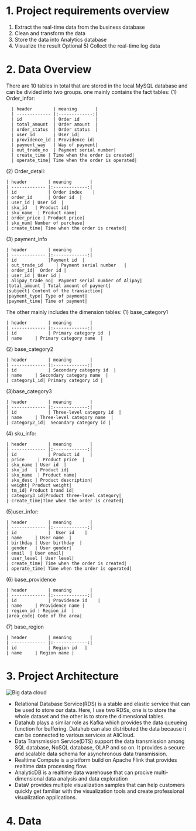 # 1. Project requirements overview
1) Extract the real-time data from the business database
2) Clean and transform the data
3) Store the data into Analytics database
4) Visualize the result
Optional 5) Collect the real-time log data

# 2. Data Overview
There are 10 tables in total that are stored in the local MySQL database and can be divided into two groups.
one mainly contains the fact tables:
(1) Order_infor: 

      | header        | meaning       |
      | ------------- |:-------------:| 
      | id            | Order id      |
      | total_amount  | Order amount  |   
      | order_status  | Order status  |  
      | user_id       | User id|
      | providence_id | Providence id|
      | payment_way   | Way of payment|
      | out_trade_no  | Payment serial number|
      | create_time | Time when the order is created|
      | operate_time| Time when the order is operated|

(2) Order_detail:

    | header        | meaning       |
    | ------------- |:-------------:| 
    | id            | Order index    |
    | order_id      | Order id  |   
    | user_id | User id  |  
    | sku_id   | Product id|
    | sku_name  | Product name|
    | order_price | Product price|
    | sku_num| Number of purchase|
    | create_time| Time when the order is created|


(3) payment_info

    | header        | meaning       |
    | ------------- |:-------------:| 
    | id            |Payment id  |
    | out_trade_id     | Payment serial number   | 
    | order_id|  Order id |
    | user_id | User id |
    | alipay_trade_no|  Payment serial number of Alipay|
    |total_amount | Total amount of payment|
    |subject| Content of the transaction| 
    |payment_type| Type of payment|
    |payment_time| Time of payment|



The other mainly includes the dimension tables:
(1) base_category1

    | header        | meaning       |
    | ------------- |:-------------:| 
    | id            | Primary category id  |
    | name     | Primary category name  |   

(2) base_category2

    | header        | meaning       |
    | ------------- |:-------------:| 
    | id            | Secondary category id  |
    | name     | Secondary category name  |
    | category1_id| Primary category id |

(3)base_category3

    | header        | meaning       |
    | ------------- |:-------------:| 
    | id            | Three-level category id  |
    | name     | Three-level category name  | 
    | category2_id|  Secondary category id |

(4) sku_info:

    | header        | meaning       |
    | ------------- |:-------------:| 
    | id            | Product id    |
    | price     | Product price  |   
    | sku_name | User id  |  
    | sku_id   | Product id|
    | sku_name  | Product name|
    | sku_desc | Product description|
    | weight| Product weight|
    | tm_id| Product brand id|
    | category3_id|Product three-level category|
    | create_time|Time when the order is created|


(5)user_infor:

    | header        | meaning       |
    | ------------- |:-------------:| 
    | id            |  User id    |
    | name     | User name  |   
    | birthday | User birthday  |  
    | gender   | User gender|
    | email  | User email|
    | user_level | User level|
    | create_time| Time when the order is created|
    | operate_time| Time when the order is operated|

(6) base_providence

    | header        | meaning       |
    | ------------- |:-------------:| 
    | id            | Providence id    |
    | name     | Providence name |   
    | region_id | Region_id  |
    |area_code| Code of the area|

(7) base_region


    | header        | meaning       |
    | ------------- |:-------------:| 
    | id            | Region id   |
    | name     | Region name |   


# 3. Project Architecture

![Big data cloud](https://user-images.githubusercontent.com/89432543/153072347-1765a87d-2aea-49c1-bd4b-5b1fef92fce9.png)

- Relational Database Service(RDS) is a stable and elastic service that can be used to store our data. Here, I use two RDSs, one is to store the whole dataset and the other is to store the dimensional tables.
- Datahub plays a similar role as Kafka which provides the data queueing function for buffering. Datahub can also distributed the data because it can be connected to various services at AliCloud.
- Data Transmission Service(DTS) support the data transmission among SQL database, NoSQL database, OLAP and so on. It provides a secure and scalable data schema for asynchronous data transmission.
- Realtime Compute is a platform build on Apache Flink that provides realtime data processing flow.
- AnalyticDB is a realtime data warehouse that can procive multi-dimensional data analysis and data exploration
- DataV provides multiple visualization samples that can help customers quickly get familiar with the visualization tools and create professional visualization applications.

# 4. Data 
